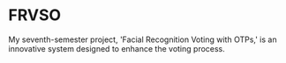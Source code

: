 # FRVSO
 My seventh-semester project, 'Facial Recognition Voting with OTPs,' is an innovative system designed to enhance the voting process.
